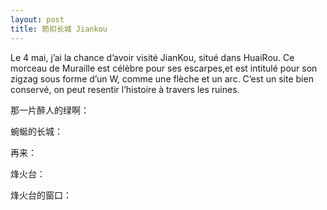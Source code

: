 ```yaml
---
layout: post
title: 箭扣长城 Jiankou
---
```




Le 4 mai, j’ai la chance d’avoir visité JianKou, situé dans HuaiRou. Ce morceau de Muraille est célèbre pour ses escarpes,et est intitulé pour son zigzag sous forme d’un W, comme une flèche et un arc. C’est un site bien conservé, on peut resentir l’histoire à travers les ruines. 

那一片醉人的绿啊：

[](http://www.francaisblog.com../images/vert.jpg)

蜿蜒的长城：

[](http://www.francaisblog.com../images/serpent.jpg)

再来：

[](http://www.francaisblog.com../images/sinuosite.jpg)

烽火台：

[](http://www.francaisblog.com../images/tour.jpg)

烽火台的窗口：

[](http://www.francaisblog.com../images/fenetre.jpg) 
